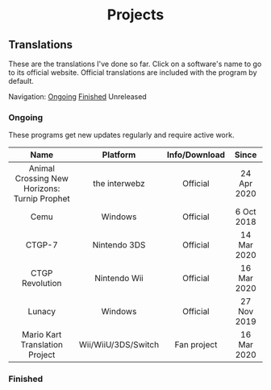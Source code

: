 # <center>Projects</center>

## Translations
These are the translations I've done so far. Click on a software's name to go to its official website. Official translations are included with the program by default.

Navigation:
<a href="#ongoing">Ongoing</a>
<a href="#finished">Finished</a>
Unreleased

### <p id="ongoing">Ongoing</p>
These programs get new updates regularly and require active work.

|                     Name                     |       Platform      | Info/Download |    Since    |
|:--------------------------------------------:|:-------------------:|:-------------:|:-----------:|
| Animal Crossing New Horizons: Turnip Prophet | the interwebz       |    Official   | 24 Apr 2020 |
| Cemu                                         | Windows             |    Official   |  6 Oct 2018 |
| CTGP-7                                       | Nintendo 3DS        |    Official   | 14 Mar 2020 |
| CTGP Revolution                              | Nintendo Wii        |    Official   | 16 Mar 2020 |
| Lunacy                                       | Windows             |    Official   | 27 Nov 2019 |
| Mario Kart Translation Project               | Wii/WiiU/3DS/Switch |  Fan project  | 16 Mar 2020 |

### <p id="finished">Finished</p>

